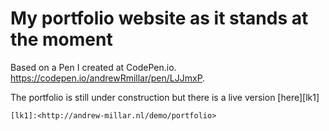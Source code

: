 # My portfolio website as it stands at the moment 

Based on a Pen I created at CodePen.io. https://codepen.io/andrewRmillar/pen/LJJmxP.

The portfolio is still under construction but there is a live version [here][lk1]

    [lk1]:<http://andrew-millar.nl/demo/portfolio>

 
